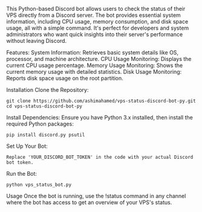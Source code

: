 This Python-based Discord bot allows users to check the status of their VPS directly from a Discord server. The bot provides essential system information, including CPU usage, memory consumption, and disk space usage, all with a simple command. It's perfect for developers and system administrators who want quick insights into their server's performance without leaving Discord.

Features:
System Information: Retrieves basic system details like OS, processor, and machine architecture.
CPU Usage Monitoring: Displays the current CPU usage percentage.
Memory Usage Monitoring: Shows the current memory usage with detailed statistics.
Disk Usage Monitoring: Reports disk space usage on the root partition.

Installation
Clone the Repository:


```
git clone https://github.com/ashimahamed/vps-status-discord-bot-py.git
cd vps-status-discord-bot-py
```

Install Dependencies:
Ensure you have Python 3.x installed, then install the required Python packages:

```
pip install discord.py psutil
```

Set Up Your Bot:
```
Replace 'YOUR_DISCORD_BOT_TOKEN' in the code with your actual Discord bot token.
```

Run the Bot:
```
python vps_status_bot.py
```
Usage
Once the bot is running, use the !status command in any channel where the bot has access to get an overview of your VPS's status.

